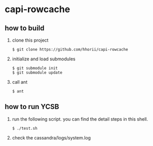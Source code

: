 # capi-rowcache

## how to build

1. clone this project

	```
	$ git clone https://github.com/hhorii/capi-rowcache
	```

2. initialize and load submodules

	```
	$ git submodule init
	$ git submodule update
	```

3. call ant

	```
	$ ant
	```
	
## how to run YCSB

1. run the following script. you can find the detail steps in this shell.

	```
	$ ./test.sh
	```

2. check the cassandra/logs/system.log

